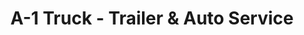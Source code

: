 ---
title: "A-1 Truck - Trailer & Auto Service"
url: /paris/a-1-truck-trailer-und-auto-service/
shop: Autowerkstatt
---